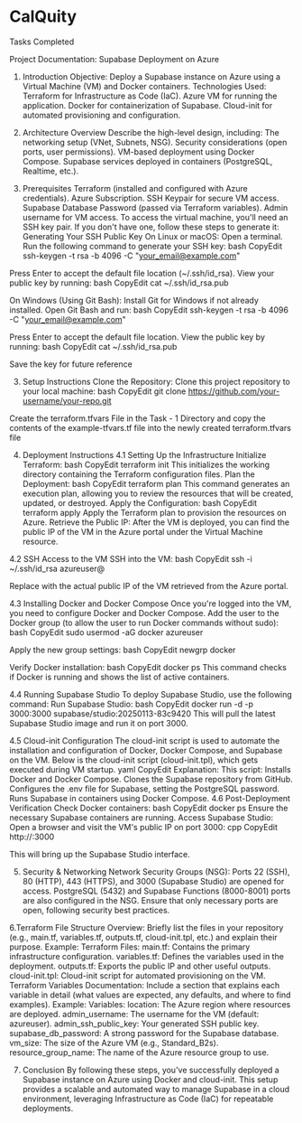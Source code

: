 # CalQuity
Tasks Completed

Project Documentation: Supabase Deployment on Azure
1. Introduction
Objective: Deploy a Supabase instance on Azure using a Virtual Machine (VM) and Docker containers.
Technologies Used:
Terraform for Infrastructure as Code (IaC).
Azure VM for running the application.
Docker for containerization of Supabase.
Cloud-init for automated provisioning and configuration.

2. Architecture Overview
Describe the high-level design, including:
The networking setup (VNet, Subnets, NSG).
Security considerations (open ports, user permissions).
VM-based deployment using Docker Compose.
Supabase services deployed in containers (PostgreSQL, Realtime, etc.).

3. Prerequisites
Terraform (installed and configured with Azure credentials).
Azure Subscription.
SSH Keypair for secure VM access.
Supabase Database Password (passed via Terraform variables).
Admin username for VM access.
To access the virtual machine, you'll need an SSH key pair. If you don't have one, follow these steps to generate it:
Generating Your SSH Public Key
On Linux or macOS:
Open a terminal.
Run the following command to generate your SSH key:
bash
CopyEdit
ssh-keygen -t rsa -b 4096 -C "your_email@example.com"


Press Enter to accept the default file location (~/.ssh/id_rsa).
View your public key by running:
bash
CopyEdit
cat ~/.ssh/id_rsa.pub


On Windows (Using Git Bash):
Install Git for Windows if not already installed.
Open Git Bash and run:
bash
CopyEdit
ssh-keygen -t rsa -b 4096 -C "your_email@example.com"


Press Enter to accept the default file location.
View the public key by running:
bash
CopyEdit
cat ~/.ssh/id_rsa.pub


Save the key for future reference

3. Setup Instructions
Clone the Repository:
Clone this project repository to your local machine:
bash
CopyEdit
git clone https://github.com/your-username/your-repo.git


Create the terraform.tfvars File in the Task - 1 Directory and copy the contents of the example-tfvars.tf file into the newly created terraform.tfvars file





4. Deployment Instructions
4.1 Setting Up the Infrastructure
Initialize Terraform:
bash
CopyEdit
terraform init
This initializes the working directory containing the Terraform configuration files.
Plan the Deployment:
bash
CopyEdit
terraform plan
This command generates an execution plan, allowing you to review the resources that will be created, updated, or destroyed.
Apply the Configuration:
bash
CopyEdit
terraform apply
Apply the Terraform plan to provision the resources on Azure.
Retrieve the Public IP:
After the VM is deployed, you can find the public IP of the VM in the Azure portal under the Virtual Machine resource.

4.2 SSH Access to the VM
SSH into the VM:
bash
CopyEdit
ssh -i ~/.ssh/id_rsa azureuser@<public-ip>


Replace <public-ip> with the actual public IP of the VM retrieved from the Azure portal.

4.3 Installing Docker and Docker Compose
Once you're logged into the VM, you need to configure Docker and Docker Compose.
Add the user to the Docker group (to allow the user to run Docker commands without sudo):
bash
CopyEdit
sudo usermod -aG docker azureuser


Apply the new group settings:
bash
CopyEdit
newgrp docker


Verify Docker installation:
bash
CopyEdit
docker ps
This command checks if Docker is running and shows the list of active containers.

4.4 Running Supabase Studio
To deploy Supabase Studio, use the following command:
Run Supabase Studio:
bash
CopyEdit
docker run -d -p 3000:3000 supabase/studio:20250113-83c9420
This will pull the latest Supabase Studio image and run it on port 3000.

4.5 Cloud-init Configuration
The cloud-init script is used to automate the installation and configuration of Docker, Docker Compose, and Supabase on the VM. Below is the cloud-init script (cloud-init.tpl), which gets executed during VM startup.
yaml
CopyEdit
Explanation: This script:
Installs Docker and Docker Compose.
Clones the Supabase repository from GitHub.
Configures the .env file for Supabase, setting the PostgreSQL password.
Runs Supabase in containers using Docker Compose.
4.6 Post-Deployment Verification
Check Docker containers:
bash
CopyEdit
docker ps
Ensure the necessary Supabase containers are running.
Access Supabase Studio:
Open a browser and visit the VM's public IP on port 3000:
cpp
CopyEdit
http://<public-ip>:3000


This will bring up the Supabase Studio interface.

5. Security & Networking
Network Security Groups (NSG):
Ports 22 (SSH), 80 (HTTP), 443 (HTTPS), and 3000 (Supabase Studio) are opened for access.
PostgreSQL (5432) and Supabase Functions (8000-8001) ports are also configured in the NSG.
Ensure that only necessary ports are open, following security best practices.

6.Terraform File Structure Overview:
Briefly list the files in your repository (e.g., main.tf, variables.tf, outputs.tf, cloud-init.tpl, etc.) and explain their purpose.
Example:
Terraform Files:
main.tf: Contains the primary infrastructure configuration.
variables.tf: Defines the variables used in the deployment.
outputs.tf: Exports the public IP and other useful outputs.
cloud-init.tpl: Cloud-init script for automated provisioning on the VM.
Terraform Variables Documentation:
Include a section that explains each variable in detail (what values are expected, any defaults, and where to find examples).
Example:
Variables:
location: The Azure region where resources are deployed.
admin_username: The username for the VM (default: azureuser).
admin_ssh_public_key: Your generated SSH public key.
supabase_db_password: A strong password for the Supabase database.
vm_size: The size of the Azure VM (e.g., Standard_B2s).
resource_group_name: The name of the Azure resource group to use.

7. Conclusion
By following these steps, you've successfully deployed a Supabase instance on Azure using Docker and cloud-init. This setup provides a scalable and automated way to manage Supabase in a cloud environment, leveraging Infrastructure as Code (IaC) for repeatable deployments.


